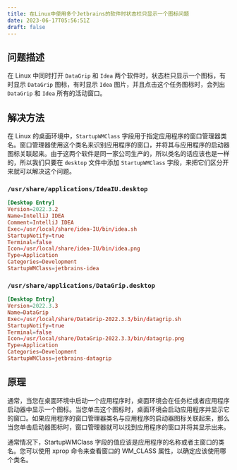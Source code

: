 ```yaml
---
title: 在Linux中使用多个Jetbrains的软件时状态栏只显示一个图标问题
date: 2023-06-17T05:56:51Z
draft: false
---
```


## 问题描述

在 Linux 中同时打开 `DataGrip` 和 `Idea` 两个软件时，状态栏只显示一个图标，有时显示 `DataGrip`  图标，有时显示 `Idea` 图片，并且点击这个任务图标时，会列出  `DataGrip` 和 `Idea` 所有的活动窗口。

## 解决方法

在 Linux 的桌面环境中，`StartupWMClass` 字段用于指定应用程序的窗口管理器类名。窗口管理器使用这个类名来识别应用程序的窗口，并将其与应用程序的启动器图标关联起来。由于这两个软件是同一家公司生产的，所以类名的话应该也是一样的，所以我们只要在 `desktop` 文件中添加 `StartupWMClass` 字段，来把它们区分开来就可以解决这个问题。

### `/usr/share/applications/IdeaIU.desktop`

```conf
[Desktop Entry]
Version=2022.3.2
Name=IntelliJ IDEA
Comment=IntelliJ IDEA
Exec=/usr/local/share/idea-IU/bin/idea.sh
StartupNotify=true
Terminal=false
Icon=/usr/local/share/idea-IU/bin/idea.png
Type=Application
Categories=Development
StartupWMClass=jetbrains-idea
```

### `/usr/share/applications/DataGrip.desktop`

```conf
[Desktop Entry]
Version=2022.3.3
Name=DataGrip
Exec=/usr/local/share/DataGrip-2022.3.3/bin/datagrip.sh
StartupNotify=true
Terminal=false
Icon=/usr/local/share/DataGrip-2022.3.3/bin/datagrip.png
Type=Application
Categories=Development
StartupWMClass=jetbrains-datagrip
```

## 原理

通常，当您在桌面环境中启动一个应用程序时，桌面环境会在任务栏或者应用程序启动器中显示一个图标。当您单击这个图标时，桌面环境会启动应用程序并显示它的窗口。如果应用程序的窗口管理器类名与应用程序的启动器图标关联起来，那么当您单击启动器图标时，窗口管理器就可以找到应用程序的窗口并将其显示出来。

通常情况下，StartupWMClass 字段的值应该是应用程序的名称或者主窗口的类名。您可以使用 xprop 命令来查看窗口的 WM_CLASS 属性，以确定应该使用哪个类名。
